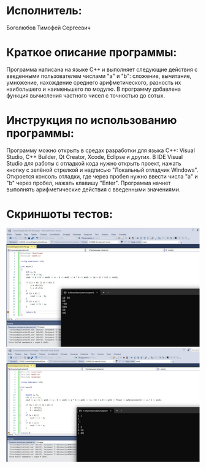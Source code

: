 # Исполнитель: 

Боголюбов Тимофей Сергеевич

# Краткое описание программы: 

Программа написана на языке С++ и выполняет следующие действия с введенными пользователем числами "а" и "b": сложение, вычитание, умножение, нахождение среднего арифметического, разность их наибольшего и наименьшего по модулю. В программу добавлена функция вычисления частного чисел с точностью до сотых. 

# Инструкция по использованию программы:

Программу можно открыть в средах разработки для языка С++: Visual Studio, C++ Builder, Qt Creator, Xcode, Eclipse и других. В IDE Visual Studio для работы с отладкой кода нужно открыть проект, нажать кнопку с зелёной стрелкой и надписью "Локальный отладчик Windows". Откроется консоль отладки, где через пробел нужно ввести числа "a" и "b" через пробел, нажать клавишу "Enter". Программа начнет выполнять арифметические действия с введенными значениями. 

# Скриншоты тестов:

![Alt-текст](https://github.com/tbogolyubov/Application-programming/blob/main/отладка-1.jpg)
![Alt-текст](https://github.com/tbogolyubov/Application-programming/blob/main/отладка-2.jpg)
